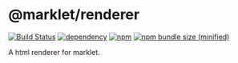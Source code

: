 # @marklet/renderer

[![Build Status](https://travis-ci.com/obstudio/Marklet.svg?branch=dev)](https://travis-ci.com/obstudio/Marklet)
[![dependency](https://img.shields.io/david/obstudio/Marklet.svg?path=packages%2Frenderer)](https://github.com/obstudio/Marklet/blob/master/packages/renderer/package.json)
[![npm](https://img.shields.io/npm/v/@marklet/renderer.svg)](https://www.npmjs.com/package/@marklet/renderer)
[![npm bundle size (minified)](https://img.shields.io/bundlephobia/min/@marklet/renderer.svg)](https://www.npmjs.com/package/@marklet/renderer)

A html renderer for marklet.
